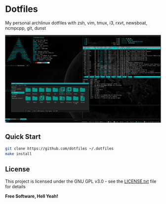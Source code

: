 Dotfiles
===

My personal archlinux dotfiles with zsh, vim, tmux, i3, rxvt, newsboat, ncmpcpp, git, dunst

[![screenshot](https://raw.githubusercontent.com/johackim/dotfiles/master/screenshot.png)](https://raw.githubusercontent.com/johackim/dotfiles/master/screenshot.png)

## Quick Start

```bash
git clone https://github.com/dotfiles ~/.dotfiles
make install
```

## License

This project is licensed under the GNU GPL v3.0 - see the [LICENSE.txt](LICENSE.txt) file for details

**Free Software, Hell Yeah!**
